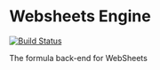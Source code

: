 # Websheets Engine

[![Build Status](https://travis-ci.org/WebSheets/websheets-engine.svg?branch=master)](https://travis-ci.org/WebSheets/websheets-engine)

The formula back-end for WebSheets
